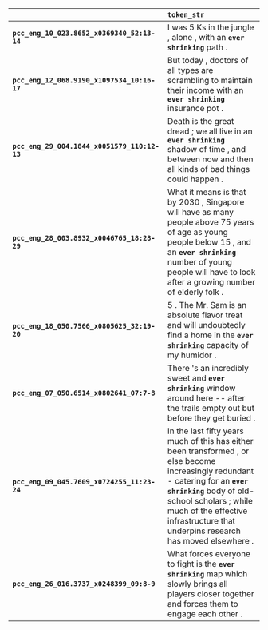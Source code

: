 |                                              | `token_str`                                                                                                                                                                                                                                                            |
|:---------------------------------------------|:-----------------------------------------------------------------------------------------------------------------------------------------------------------------------------------------------------------------------------------------------------------------------|
| **`pcc_eng_10_023.8652_x0369340_52:13-14`**  | I was 5 Ks in the jungle , alone , with an __`ever shrinking`__ path .                                                                                                                                                                                                 |
| **`pcc_eng_12_068.9190_x1097534_10:16-17`**  | But today , doctors of all types are scrambling to maintain their income with an __`ever shrinking`__ insurance pot .                                                                                                                                                  |
| **`pcc_eng_29_004.1844_x0051579_110:12-13`** | Death is the great dread ; we all live in an __`ever shrinking`__ shadow of time , and between now and then all kinds of bad things could happen .                                                                                                                     |
| **`pcc_eng_28_003.8932_x0046765_18:28-29`**  | What it means is that by 2030 , Singapore will have as many people above 75 years of age as young people below 15 , and an __`ever shrinking`__ number of young people will have to look after a growing number of elderly folk .                                      |
| **`pcc_eng_18_050.7566_x0805625_32:19-20`**  | 5 . The Mr. Sam is an absolute flavor treat and will undoubtedly find a home in the __`ever shrinking`__ capacity of my humidor .                                                                                                                                      |
| **`pcc_eng_07_050.6514_x0802641_07:7-8`**    | There 's an incredibly sweet and __`ever shrinking`__ window around here -- after the trails empty out but before they get buried .                                                                                                                                    |
| **`pcc_eng_09_045.7609_x0724255_11:23-24`**  | In the last fifty years much of this has either been transformed , or else become increasingly redundant - catering for an __`ever shrinking`__ body of old-school scholars ; while much of the effective infrastructure that underpins research has moved elsewhere . |
| **`pcc_eng_26_016.3737_x0248399_09:8-9`**    | What forces everyone to fight is the __`ever shrinking`__ map which slowly brings all players closer together and forces them to engage each other .                                                                                                                   |